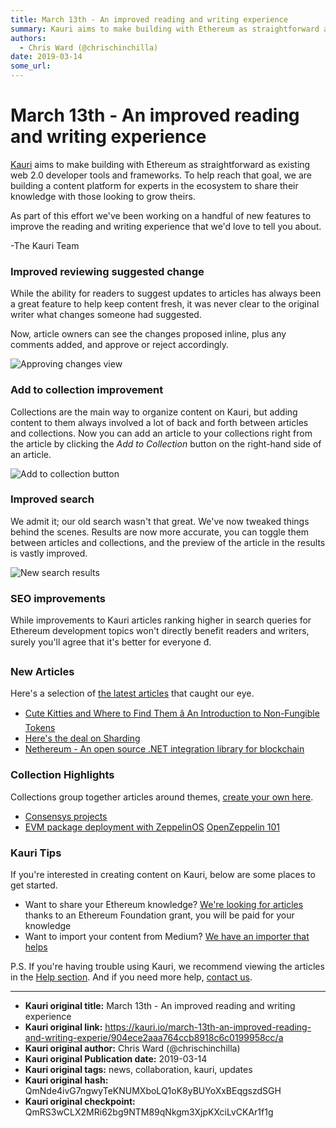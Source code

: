```yaml
---
title: March 13th - An improved reading and writing experience
summary: Kauri aims to make building with Ethereum as straightforward as existing web 2.0 developer tools and frameworks. To help reach that goal, we are building a content platform for experts in the ecosystem to share their knowledge with those looking to grow theirs. As part of this effort weve been working on a handful of new features to improve the reading and writing experience that wed love to tell you about. -The Kauri Team Improved reviewing suggested change While the ability for readers to sugg
authors:
  - Chris Ward (@chrischinchilla)
date: 2019-03-14
some_url: 
---
```


# March 13th - An improved reading and writing experience


[Kauri](https://kauri.io) aims to make building with Ethereum as straightforward as existing web 2.0 developer tools and frameworks. To help reach that goal, we are building a content platform for experts in the ecosystem to share their knowledge with those looking to grow theirs.

As part of this effort we've been working on a handful of new features to improve the reading and writing experience that we'd love to tell you about.

-The Kauri Team

### Improved reviewing suggested change

While the ability for readers to suggest updates to articles has always been a great feature to help keep content fresh, it was never clear to the original writer what changes someone had suggested.

Now, article owners can see the changes proposed inline, plus any comments added, and approve or reject accordingly.

![Approving changes view](https://ipfs.infura.io/ipfs/QmcNrgMHuQCqv8X9irccfdiUkR546RpkinKHxScf6wzfQf)

### Add to collection improvement

Collections are the main way to organize content on Kauri, but adding content to them always involved a lot of back and forth between articles and collections. Now you can add an article to your collections right from the article by clicking the _Add to Collection_ button on the right-hand side of an article.

![Add to collection button](https://ipfs.infura.io/ipfs/QmazWKkoqoJtaUgFL2GvCf2W2mNHwpbYH2dQF5uKxHqTLb)

### Improved search

We admit it; our old search wasn't that great. We've now tweaked things behind the scenes. Results are now more accurate, you can toggle them between articles and collections, and the preview of the article in the results is vastly improved.

![New search results](https://ipfs.infura.io/ipfs/QmS8PxhbG3eaTdgsj67aj4f6eAsiSiXeJmm58sMg68srRL)

### SEO improvements

While improvements to Kauri articles ranking higher in search queries for Ethereum development topics won't directly benefit readers and writers, surely you'll agree that it's better for everyone đ.

### New Articles

Here's a selection of [the latest articles](https://kauri.io/articles) that caught our eye.

- [Cute Kitties and Where to Find Them â An Introduction to Non-Fungible Tokens](https://kauri.io/article/028ff6bf2fa0432191371e6d39398ba6/v1/cute-kitties-and-where-to-find-them-an-introduction-to-non-fungible-tokens)
- [Here's the deal on Sharding](https://kauri.io/article/04b66cfa4382448c93440ebf3da26224/v1/here's-the-deal-on-sharding)
- [Nethereum - An open source .NET integration library for blockchain](https://kauri.io/article/d15dfd4903f149cdb84b3ce666103b52/v1/nethereum-an-open-source-.net-integration-library-for-blockchain)

### Collection Highlights

Collections group together articles around themes, [create your own here](https://kauri.io/login?r=create-collection).

- [Consensys projects](https://kauri.io/collection/5c06ca634f34080001c81be9/consensys-projects)
- [EVM package deployment with ZeppelinOS](https://kauri.io/collection/5c81069c43c801000164ea2f/evm-package-deployment-with-zeppelinos)
[OpenZeppelin 101](https://kauri.io/collection/5c781400e904e30001cf1366/openzeppelin-101)

### Kauri Tips

If you're interested in creating content on Kauri, below are some places to get started.

- Want to share your Ethereum knowledge? [We're looking for articles](https://kauri.io/article/b5c15961f13d4112bc82f6edb6fd3a75) thanks to an Ethereum Foundation grant, you will be paid for your knowledge
- Want to import your content from Medium? [We have an importer that helps](https://kauri.io/article/15673b4f86da49f5aed621696499c662/v2/kauri-importer-guidelines)

P.S. If you're having trouble using Kauri, we recommend viewing the articles in the [Help section](https://kauri.io/help). And if you need more help, [contact us](mailto:help@kauri.io).



---

- **Kauri original title:** March 13th - An improved reading and writing experience
- **Kauri original link:** https://kauri.io/march-13th-an-improved-reading-and-writing-experie/904ece2aaa764ccb8918c6c0199958cc/a
- **Kauri original author:** Chris Ward (@chrischinchilla)
- **Kauri original Publication date:** 2019-03-14
- **Kauri original tags:** news, collaboration, kauri, updates
- **Kauri original hash:** QmNde4ivG7ngwyTeKNUMXboLQ1oK8yBUYoXxBEqgszdSGH
- **Kauri original checkpoint:** QmRS3wCLX2MRi62bg9NTM89qNkgm3XjpKXciLvCKAr1f1g



